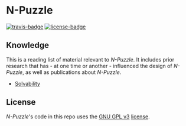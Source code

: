# N-Puzzle

[![travis-badge][]][travis] [![license-badge][]][license]

[travis-badge]: https://travis-ci.org/adjivas/Taquin.svg?branch=master&style=flat-square
[travis]: https://travis-ci.org/adjivas/Taquin
[license-badge]: https://img.shields.io/aur/license/yaourt.svg?style=flat-square

## Knowledge
This is a reading list of material relevant to *N-Puzzle*. It includes prior research that has - at one time or another - influenced the design of *N-Puzzle*, as well as publications about *N-Puzzle*.
* [Solvability](http://www.cs.bham.ac.uk/~mdr/teaching/modules04/java2/TilesSolvability.html)

## License
*N-Puzzle*'s code in this repo uses the [GNU GPL v3](http://www.gnu.org/licenses/gpl-3.0.html) [license][license].

[license]: LICENSE
